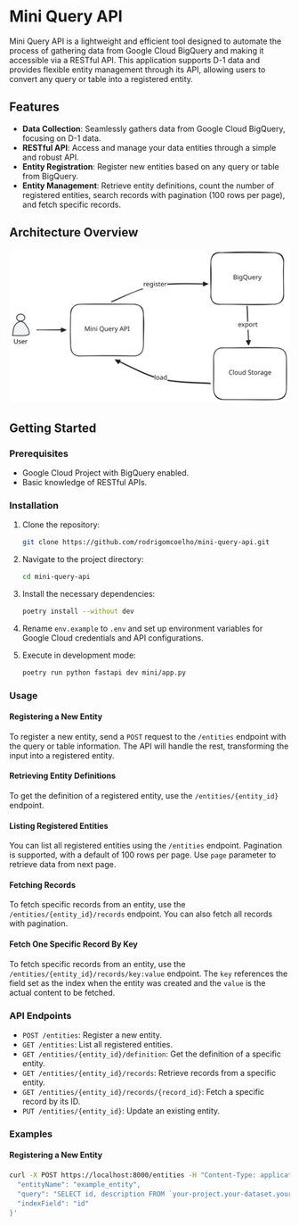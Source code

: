 # Mini Query API

Mini Query API is a lightweight and efficient tool designed to automate the process of gathering data from Google Cloud BigQuery and making it accessible via a RESTful API. This application supports D-1 data and provides flexible entity management through its API, allowing users to convert any query or table into a registered entity.

## Features

- **Data Collection**: Seamlessly gathers data from Google Cloud BigQuery, focusing on D-1 data.
- **RESTful API**: Access and manage your data entities through a simple and robust API.
- **Entity Registration**: Register new entities based on any query or table from BigQuery.
- **Entity Management**: Retrieve entity definitions, count the number of registered entities, search records with pagination (100 rows per page), and fetch specific records.

## Architecture Overview

![image info](./assets/architecture.svg)

## Getting Started

### Prerequisites

- Google Cloud Project with BigQuery enabled.
- Basic knowledge of RESTful APIs.

### Installation

1. Clone the repository:
    ```sh
    git clone https://github.com/rodrigomcoelho/mini-query-api.git
    ```
2. Navigate to the project directory:
    ```sh
    cd mini-query-api
    ```
3. Install the necessary dependencies:
    ```sh
    poetry install --without dev
    ```
4. Rename `env.example` to `.env` and set up environment variables for Google Cloud credentials and API configurations.

5. Execute in development mode:
    ```sh
    poetry run python fastapi dev mini/app.py
    ```

### Usage

#### Registering a New Entity

To register a new entity, send a `POST` request to the `/entities` endpoint with the query or table information. The API will handle the rest, transforming the input into a registered entity.

#### Retrieving Entity Definitions

To get the definition of a registered entity, use the `/entities/{entity_id}` endpoint.

#### Listing Registered Entities

You can list all registered entities using the `/entities` endpoint. Pagination is supported, with a default of 100 rows per page. Use `page` parameter to retrieve data from next page.

#### Fetching Records

To fetch specific records from an entity, use the `/entities/{entity_id}/records` endpoint. You can also fetch all records with pagination.

#### Fetch One Specific Record By Key

To fetch specific records from an entity, use the `/entities/{entity_id}/records/key:value` endpoint. The `key` references the field set as the index when the entity was created and the `value` is the actual content to be fetched.

### API Endpoints

- `POST /entities`: Register a new entity.
- `GET /entities`: List all registered entities.
- `GET /entities/{entity_id}/definition`: Get the definition of a specific entity.
- `GET /entities/{entity_id}/records`: Retrieve records from a specific entity.
- `GET /entities/{entity_id}/records/{record_id}`: Fetch a specific record by its ID.
- `PUT /entities/{entity_id}`: Update an existing entity.

### Examples

#### Registering a New Entity
```bash
curl -X POST https://localhost:8000/entities -H "Content-Type: application/json" -d '{
  "entityName": "example_entity",
  "query": "SELECT id, description FROM `your-project.your-dataset.your-table`",
  "indexField": "id"
}'
